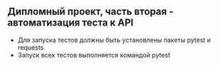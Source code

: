 ﻿## Дипломный проект, часть вторая - автоматизация теста к API

- Для запуска тестов должны быть установлены пакеты pytest и requests
- Запуск всех тестов выполняется командой pytest